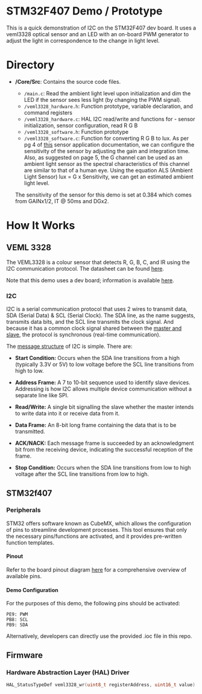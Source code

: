 # STM32F407 Demo / Prototype
This is a quick demonstration of I2C on the STM32F407 dev board. It uses a veml3328 optical sensor and an LED with an on-board PWM generator to adjust the light in correspondence to the change in light level.

# Directory
- **/Core/Src**: Contains the source code files.
  - `/main.c`: Read the ambient light level upon initialization and dim the LED if the sensor sees less light (by changing the PWM signal).
  - `/veml3328_hardware.h`: Function prototype, variable declaration, and command registers
  - `/veml3328_hardware.c`: HAL I2C read/write and functions for - sensor initialization, sensor configuration, read R G B
  - `/veml3328_software.h`: Function prototype
  - `/veml3328_software.c`: Function for converting R G B to lux. As per pg 4 of [this](https://www.vishay.com/docs/80010/designingveml3328.pdf) sensor application documentation, we can configure the
  sensitivity of the sensor by adjusting the gain and integration time. Also, as suggested on page 5, the G channel can be used as an ambient light sensor as the spectral characteristics of this channel are similar to that of a human eye. Using the equation ALS (Ambient Light Sensor) lux = G x Sensitivity, we can get an estimated ambient light level. 

  The sensitivity of the sensor for this demo is set at 0.384 which comes from GAINx1/2, IT @ 50ms and DGx2. 

# How It Works
## VEML 3328
The VEML3328 is a colour sensor that detects R, G, B, C, and IR using the I2C communication protocol. The datasheet can be found [here](https://www.vishay.com/docs/84968/veml3328.pdf).

Note that this demo uses a dev board; information is available [here](https://www.mikroe.com/color-10-click).

### I2C
I2C is a serial communication protocol that uses 2 wires to transmit data, SDA (Serial Data) & SCL (Serial Clock). The SDA line, as the name suggests, transmits data bits, and the SCL line transmits the clock signal. And because it has a common clock signal shared between the [master and slave](https://www.circuitbasics.com/wp-content/uploads/2016/01/Introduction-to-I2C-Single-Master-Single-Slave.png), the protocol is synchronous (real-time communication). 

The [message structure](https://www.circuitbasics.com/wp-content/uploads/2016/01/Introduction-to-I2C-Message-Frame-and-Bit-2.png) of I2C is simple. There are:
- **Start Condition:** Occurs when the SDA line transitions from a high (typically 3.3V or 5V) to low voltage before the SCL line transitions from high to low.

- **Address Frame:** A 7 to 10-bit sequence used to identify slave devices. Addressing is how I2C allows multiple device communication without a separate line like SPI.

- **Read/Write:** A single bit signalling the slave whether the master intends to write data into it or receive data from it.

- **Data Frame:** An 8-bit long frame containing the data that is to be transmitted.

- **ACK/NACK:** Each message frame is succeeded by an acknowledgment bit from the receiving device, indicating the successful reception of the frame.

- **Stop Condition:** Occurs when the SDA line transitions from low to high voltage after the SCL line transitions from low to high.

## STM32f407
### Peripherals 
STM32 offers software known as CubeMX, which allows the configuration of pins to streamline development processes. This tool ensures that only the necessary pins/functions are activated, and it provides pre-written function templates.

#### Pinout
Refer to the board pinout diagram [here](https://microcontrollerslab.com/wp-content/uploads/2019/12/stm32f4-discovery-pinout.png) for a comprehensive overview of available pins.

#### Demo Configuration
For the purposes of this demo, the following pins should be activated:

    PE9: PWM
    PB8: SCL
    PB9: SDA

Alternatively, developers can directly use the provided .ioc file in this repo.

## Firmware
### Hardware Abstraction Layer (HAL) Driver
```C
HAL_StatusTypeDef veml3328_wr(uint8_t registerAddress, uint16_t value)
```

